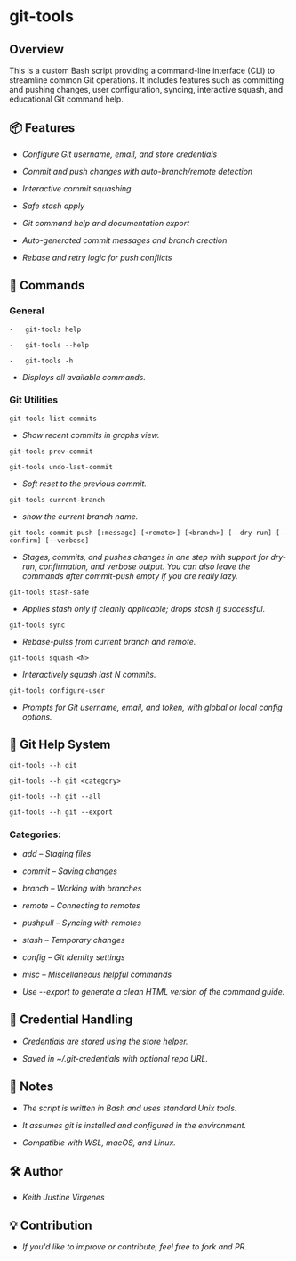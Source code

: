 # git-tools

## Overview

This is a custom Bash script providing a command-line interface (CLI) to streamline common Git operations. It includes features such as committing and pushing changes, user configuration, syncing, interactive squash, and educational Git command help.


## 📦 Features

-   *Configure Git username, email, and store credentials*

-   *Commit and push changes with auto-branch/remote detection*

-   *Interactive commit squashing*

-   *Safe stash apply*

-   *Git command help and documentation export*

-   *Auto-generated commit messages and branch creation*

-   *Rebase and retry logic for push conflicts*


## 📖 Commands

### General

    -   git-tools help

    -   git-tools --help

    -   git-tools -h

-    *Displays all available commands.*

### Git Utilities

    git-tools list-commits
    
-    *Show recent commits in graphs view.*


    git-tools prev-commit

    git-tools undo-last-commit

-    *Soft reset to the previous commit.*


    git-tools current-branch

-    *show the current branch name.*


    git-tools commit-push [:message] [<remote>] [<branch>] [--dry-run] [--confirm] [--verbose]
        
-    *Stages, commits, and pushes changes in one step with support for dry-run, confirmation, and verbose output. You can also leave the commands after commit-push empty if you are really lazy.*


    git-tools stash-safe

-    *Applies stash only if cleanly applicable; drops stash if successful.*


    git-tools sync

-    *Rebase-pulss from current branch and remote.*


    git-tools squash <N>

-    *Interactively squash last N commits.*


    git-tools configure-user
    
-    *Prompts for Git username, email, and token, with global or local config options.*


## 📘 Git Help System

    git-tools --h git

    git-tools --h git <category>

    git-tools --h git --all

    git-tools --h git --export


### Categories:

-    *add – Staging files*

-    *commit – Saving changes*

-    *branch – Working with branches*

-    *remote – Connecting to remotes*

-    *pushpull – Syncing with remotes*

-    *stash – Temporary changes*

-    *config – Git identity settings*

-    *misc – Miscellaneous helpful commands*

-    *Use --export to generate a clean HTML version of the command guide.*


## 🔐 Credential Handling

-    *Credentials are stored using the store helper.*

-    *Saved in ~/.git-credentials with optional repo URL.*


## 🧠 Notes

-    *The script is written in Bash and uses standard Unix tools.*

-    *It assumes git is installed and configured in the environment.*

-    *Compatible with WSL, macOS, and Linux.*


## 🛠️ Author

-   *Keith Justine Virgenes*


## 💡 Contribution

-   *If you'd like to improve or contribute, feel free to fork and PR.*